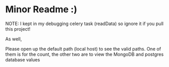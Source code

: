 # Minor Readme :)

NOTE: I kept in my debugging celery task (readData) so ignore it if you pull this project!

As well,

Please open up the default path (local host) to see the valid paths. One of them is for the count, the other two are to view the MongoDB and postgres database values
